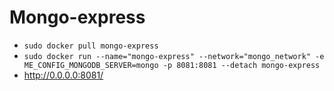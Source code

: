 # Mongo-express
* `sudo docker pull mongo-express`  
* `sudo docker run --name="mongo-express" --network="mongo_network" -e ME_CONFIG_MONGODB_SERVER=mongo -p 8081:8081 --detach mongo-express`  
* http://0.0.0.0:8081/  